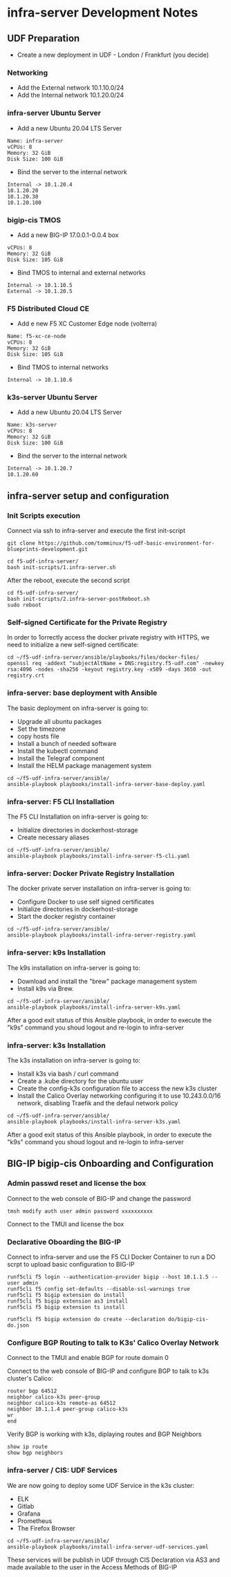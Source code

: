 # infra-server Development Notes

## UDF Preparation

- Create a new deployment in UDF - London / Frankfurt (you decide)

### Networking

- Add the External network 10.1.10.0/24
- Add the Internal network 10.1.20.0/24

### infra-server Ubuntu Server

- Add a new Ubuntu 20.04 LTS Server

````
Name: infra-server
vCPUs: 8
Memory: 32 GiB
Disk Size: 100 GiB
````

- Bind the server to the internal network

````
Internal -> 10.1.20.4
10.1.20.20
10.1.20.30
10.1.20.100
````

### bigip-cis TMOS

- Add a new BIG-IP 17.0.0.1-0.0.4 box

````
vCPUs: 8
Memory: 32 GiB
Disk Size: 105 GiB
````

- Bind TMOS to internal and external networks

````
Internal -> 10.1.10.5
External -> 10.1.20.5
````

### F5 Distributed Cloud CE

- Add e new F5 XC Customer Edge node (volterra)

`````
Name: f5-xc-ce-node
vCPUs: 8
Memory: 32 GiB
Disk Size: 105 GiB
`````

- Bind TMOS to internal networks

````
Internal -> 10.1.10.6
````

### k3s-server Ubuntu Server

- Add a new Ubuntu 20.04 LTS Server

````
Name: k3s-server
vCPUs: 8
Memory: 32 GiB
Disk Size: 100 GiB
````

- Bind the server to the internal network

````
Internal -> 10.1.20.7
10.1.20.60
````

## infra-server setup and configuration

### Init Scripts execution

Connect via ssh to infra-server and execute the first init-script

````
git clone https://github.com/tomminux/f5-udf-basic-environment-for-blueprints-development.git

cd f5-udf-infra-server/
bash init-scripts/1.infra-server.sh
````

After the reboot, execute the second script

````
cd f5-udf-infra-server/
bash init-scripts/2.infra-server-postReboot.sh
sudo reboot
````

### Self-signed Certificate for the Private Registry

In order to 1orrectly access the docker private registry with HTTPS, we need to initialize a new self-signed certificate:

````
cd ~/f5-udf-infra-server/ansible/playbooks/files/docker-files/
openssl req -addext "subjectAltName = DNS:registry.f5-udf.com" -newkey rsa:4096 -nodes -sha256 -keyout registry.key -x509 -days 3650 -out registry.crt
````

### infra-server: base deployment with Ansible 

The basic deployment on infra-server is going to:

- Upgrade all ubuntu packages
- Set the timezone
- copy hosts file 
- Install a bunch of needed software
- Install the kubectl command
- Install the Telegraf component
- Install the HELM package management system

````
cd ~/f5-udf-infra-server/ansible/
ansible-playbook playbooks/install-infra-server-base-deploy.yaml
````

### infra-server: F5 CLI Installation

The F5 CLI Installation on infra-server is going to:

- Initialize directories in dockerhost-storage
- Create necessary aliases

````
cd ~/f5-udf-infra-server/ansible/
ansible-playbook playbooks/install-infra-server-f5-cli.yaml
````

### infra-server: Docker Private Registry Installation

The docker private server installation on infra-server is going to:

- Configure Docker to use self signed certificates
- Initialize directories in dockerhost-storage
- Start the docker registry container

````
cd ~/f5-udf-infra-server/ansible/
ansible-playbook playbooks/install-infra-server-registry.yaml
````

### infra-server: k9s Installation

The k9s installation on infra-server is going to:

- Download and install the "brew" package management system
- Install k9s via Brew. 

````
cd ~/f5-udf-infra-server/ansible/
ansible-playbook playbooks/install-infra-server-k9s.yaml
````

After a good exit status of this Ansible playbook, in order to execute the "k9s" command you shoud logout and re-login to infra-server

### infra-server: k3s Installation

The k3s installation on infra-server is going to:  

- Install k3s via bash / curl command
- Create a .kube directory for the ubuntu user
- Create the config-k3s configuration file to access the new k3s cluster
- Install the Calico Overlay networking configuring it to use 10.243.0.0/16 network, disabling Traefik and the defaul network policy

````
cd ~/f5-udf-infra-server/ansible/
ansible-playbook playbooks/install-infra-server-k3s.yaml
````

After a good exit status of this Ansible playbook, in order to execute the "k9s" command you shoud logout and re-login to infra-server

## BIG-IP bigip-cis Onboarding and Configuration

### Admin passwd reset and license the box

Connect to the web console of BIG-IP and change the password

    tmsh modify auth user admin password xxxxxxxxxx
    
Connect to the TMUI and license the box

### Declarative Oboarding the BIG-IP

Connect to infra-server and use the F5 CLI Docker Container to run a DO scrpt to upload basic configuration to BIG-IP

````
runf5cli f5 login --authentication-provider bigip --host 10.1.1.5 --user admin
runf5cli f5 config set-defaults --disable-ssl-warnings true
runf5cli f5 bigip extension do install
runf5cli f5 bigip extension as3 install
runf5cli f5 bigip extension ts install

runf5cli f5 bigip extension do create --declaration do/bigip-cis-do.json
````

### Configure BGP Routing to talk to K3s' Calico Overlay Network

Connect to the TMUI and enable BGP for route domain 0

Connect to the web console of BIG-IP and configure BGP to talk to k3s cluster's Calico:

````
router bgp 64512
neighbor calico-k3s peer-group
neighbor calico-k3s remote-as 64512
neighbor 10.1.1.4 peer-group calico-k3s 
wr
end
````

Verify BGP is working with k3s, diplaying routes and BGP Neighbors

````
show ip route
show bgp neighbors
````

### infra-server / CIS: UDF Services

We are now going to deploy some UDF Service in the k3s cluster:  

- ELK
- Gitlab
- Grafana
- Prometheus
- The Firefox Browser

````
cd ~/f5-udf-infra-server/ansible/
ansible-playbook playbooks/install-infra-server-udf-services.yaml
````

These services will be publish in UDF through CIS Declaration via AS3 and made available to the user in the Access Methods of BIG-IP
